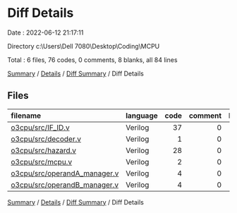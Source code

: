 # Diff Details

Date : 2022-06-12 21:17:11

Directory c:\\Users\\Dell 7080\\Desktop\\Coding\\MCPU

Total : 6 files,  76 codes, 0 comments, 8 blanks, all 84 lines

[Summary](results.md) / [Details](details.md) / [Diff Summary](diff.md) / Diff Details

## Files
| filename | language | code | comment | blank | total |
| :--- | :--- | ---: | ---: | ---: | ---: |
| [o3cpu/src/IF_ID.v](/o3cpu/src/IF_ID.v) | Verilog | 37 | 0 | 6 | 43 |
| [o3cpu/src/decoder.v](/o3cpu/src/decoder.v) | Verilog | 1 | 0 | 0 | 1 |
| [o3cpu/src/hazard.v](/o3cpu/src/hazard.v) | Verilog | 28 | 0 | 1 | 29 |
| [o3cpu/src/mcpu.v](/o3cpu/src/mcpu.v) | Verilog | 2 | 0 | 2 | 4 |
| [o3cpu/src/operandA_manager.v](/o3cpu/src/operandA_manager.v) | Verilog | 4 | 0 | -1 | 3 |
| [o3cpu/src/operandB_manager.v](/o3cpu/src/operandB_manager.v) | Verilog | 4 | 0 | 0 | 4 |

[Summary](results.md) / [Details](details.md) / [Diff Summary](diff.md) / Diff Details